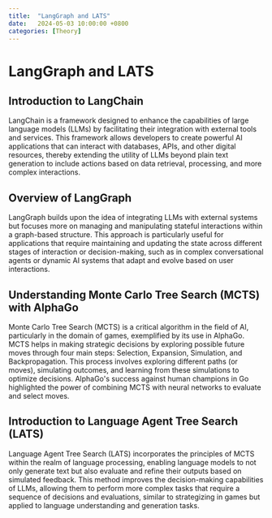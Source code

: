 ```yaml
---
title:  "LangGraph and LATS"
date:   2024-05-03 10:00:00 +0800
categories: [Theory]
---
```


# LangGraph and LATS

## Introduction to LangChain
LangChain is a framework designed to enhance the capabilities of large language models (LLMs) by facilitating their integration with external tools and services. This framework allows developers to create powerful AI applications that can interact with databases, APIs, and other digital resources, thereby extending the utility of LLMs beyond plain text generation to include actions based on data retrieval, processing, and more complex interactions.

## Overview of LangGraph
LangGraph builds upon the idea of integrating LLMs with external systems but focuses more on managing and manipulating stateful interactions within a graph-based structure. This approach is particularly useful for applications that require maintaining and updating the state across different stages of interaction or decision-making, such as in complex conversational agents or dynamic AI systems that adapt and evolve based on user interactions.

## Understanding Monte Carlo Tree Search (MCTS) with AlphaGo
Monte Carlo Tree Search (MCTS) is a critical algorithm in the field of AI, particularly in the domain of games, exemplified by its use in AlphaGo. MCTS helps in making strategic decisions by exploring possible future moves through four main steps: Selection, Expansion, Simulation, and Backpropagation. This process involves exploring different paths (or moves), simulating outcomes, and learning from these simulations to optimize decisions. AlphaGo's success against human champions in Go highlighted the power of combining MCTS with neural networks to evaluate and select moves.

## Introduction to Language Agent Tree Search (LATS)
Language Agent Tree Search (LATS) incorporates the principles of MCTS within the realm of language processing, enabling language models to not only generate text but also evaluate and refine their outputs based on simulated feedback. This method improves the decision-making capabilities of LLMs, allowing them to perform more complex tasks that require a sequence of decisions and evaluations, similar to strategizing in games but applied to language understanding and generation tasks.